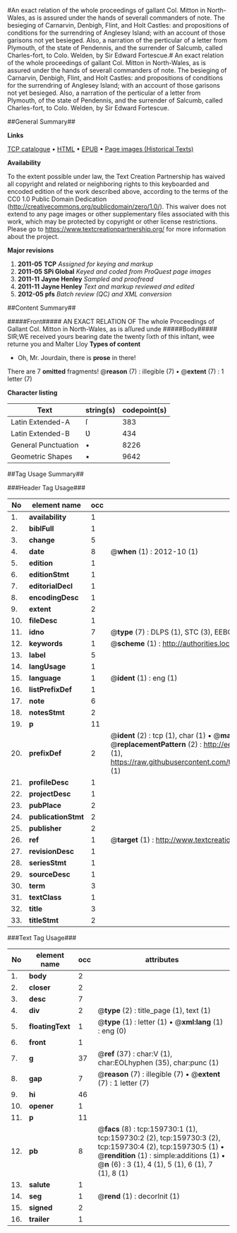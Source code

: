 #An exact relation of the whole proceedings of gallant Col. Mitton in North-Wales, as is assured under the hands of severall commanders of note. The besieging of Carnarvin, Denbigh, Flint, and Holt Castles: and propositions of conditions for the surrendring of Anglesey Island; with an account of those garisons not yet besieged. Also, a narration of the perticular of a letter from Plymouth, of the state of Pendennis, and the surrender of Salcumb, called Charles-fort, to Colo. Welden, by Sir Edward Fortescue.#
An exact relation of the whole proceedings of gallant Col. Mitton in North-Wales, as is assured under the hands of severall commanders of note. The besieging of Carnarvin, Denbigh, Flint, and Holt Castles: and propositions of conditions for the surrendring of Anglesey Island; with an account of those garisons not yet besieged. Also, a narration of the perticular of a letter from Plymouth, of the state of Pendennis, and the surrender of Salcumb, called Charles-fort, to Colo. Welden, by Sir Edward Fortescue.

##General Summary##

**Links**

[TCP catalogue](http://www.ota.ox.ac.uk/tcp/)  • 
[HTML](http://tei.it.ox.ac.uk/tcp/Texts-HTML/free/A84/A84219.html)  • 
[EPUB](http://tei.it.ox.ac.uk/tcp/Texts-EPUB/free/A84/A84219.epub) • 
[Page images (Historical Texts)](https://historicaltexts.jisc.ac.uk/eebo-99861490e)

**Availability**

To the extent possible under law, the Text Creation Partnership has waived all copyright and related or neighboring rights to this keyboarded and encoded edition of the work described above, according to the terms of the CC0 1.0 Public Domain Dedication (http://creativecommons.org/publicdomain/zero/1.0/). This waiver does not extend to any page images or other supplementary files associated with this work, which may be protected by copyright or other license restrictions. Please go to https://www.textcreationpartnership.org/ for more information about the project.

**Major revisions**

1. __2011-05__ __TCP__ *Assigned for keying and markup*
1. __2011-05__ __SPi Global__ *Keyed and coded from ProQuest page images*
1. __2011-11__ __Jayne Henley__ *Sampled and proofread*
1. __2011-11__ __Jayne Henley__ *Text and markup reviewed and edited*
1. __2012-05__ __pfs__ *Batch review (QC) and XML conversion*

##Content Summary##

#####Front#####
AN EXACT RELATION OF The whole Proceedings of Gallant Col. Mitton in North-Wales, as is aſſured unde
#####Body#####
SIR;WE received yours bearing date the twenty ſixth of this inſtant, wee returne you and Maſter Lloy
**Types of content**

  * Oh, Mr. Jourdain, there is **prose** in there!

There are 7 **omitted** fragments! 
 @__reason__ (7) : illegible (7)  •  @__extent__ (7) : 1 letter (7)

**Character listing**


|Text|string(s)|codepoint(s)|
|---|---|---|
|Latin Extended-A|ſ|383|
|Latin Extended-B|Ʋ|434|
|General Punctuation|•|8226|
|Geometric Shapes|▪|9642|

##Tag Usage Summary##

###Header Tag Usage###

|No|element name|occ|attributes|
|---|---|---|---|
|1.|__availability__|1||
|2.|__biblFull__|1||
|3.|__change__|5||
|4.|__date__|8| @__when__ (1) : 2012-10 (1)|
|5.|__edition__|1||
|6.|__editionStmt__|1||
|7.|__editorialDecl__|1||
|8.|__encodingDesc__|1||
|9.|__extent__|2||
|10.|__fileDesc__|1||
|11.|__idno__|7| @__type__ (7) : DLPS (1), STC (3), EEBO-CITATION (1), PROQUEST (1), VID (1)|
|12.|__keywords__|1| @__scheme__ (1) : http://authorities.loc.gov/ (1)|
|13.|__label__|5||
|14.|__langUsage__|1||
|15.|__language__|1| @__ident__ (1) : eng (1)|
|16.|__listPrefixDef__|1||
|17.|__note__|6||
|18.|__notesStmt__|2||
|19.|__p__|11||
|20.|__prefixDef__|2| @__ident__ (2) : tcp (1), char (1)  •  @__matchPattern__ (2) : ([0-9\-]+):([0-9IVX]+) (1), (.+) (1)  •  @__replacementPattern__ (2) : http://eebo.chadwyck.com/downloadtiff?vid=$1&page=$2 (1), https://raw.githubusercontent.com/textcreationpartnership/Texts/master/tcpchars.xml#$1 (1)|
|21.|__profileDesc__|1||
|22.|__projectDesc__|1||
|23.|__pubPlace__|2||
|24.|__publicationStmt__|2||
|25.|__publisher__|2||
|26.|__ref__|1| @__target__ (1) : http://www.textcreationpartnership.org/docs/. (1)|
|27.|__revisionDesc__|1||
|28.|__seriesStmt__|1||
|29.|__sourceDesc__|1||
|30.|__term__|3||
|31.|__textClass__|1||
|32.|__title__|3||
|33.|__titleStmt__|2||


###Text Tag Usage###

|No|element name|occ|attributes|
|---|---|---|---|
|1.|__body__|2||
|2.|__closer__|2||
|3.|__desc__|7||
|4.|__div__|2| @__type__ (2) : title_page (1), text (1)|
|5.|__floatingText__|1| @__type__ (1) : letter (1)  •  @__xml:lang__ (1) : eng (0)|
|6.|__front__|1||
|7.|__g__|37| @__ref__ (37) : char:V (1), char:EOLhyphen (35), char:punc (1)|
|8.|__gap__|7| @__reason__ (7) : illegible (7)  •  @__extent__ (7) : 1 letter (7)|
|9.|__hi__|46||
|10.|__opener__|1||
|11.|__p__|11||
|12.|__pb__|8| @__facs__ (8) : tcp:159730:1 (1), tcp:159730:2 (2), tcp:159730:3 (2), tcp:159730:4 (2), tcp:159730:5 (1)  •  @__rendition__ (1) : simple:additions (1)  •  @__n__ (6) : 3 (1), 4 (1), 5 (1), 6 (1), 7 (1), 8 (1)|
|13.|__salute__|1||
|14.|__seg__|1| @__rend__ (1) : decorInit (1)|
|15.|__signed__|2||
|16.|__trailer__|1||
